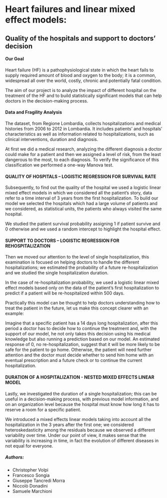 # Heart failures and linear mixed effect models: 
## Quality of the hospitals and support to doctors’ decision 


#### Our Goal
Heart failure (HF) is a pathophysiological state in which the heart fails to supply required amount of blood and oxygen to the body; it is a common, widespread all over the world, costly, chronic and potentially fatal condition. 

The aim of our project is to analyze the impact of different hospital on the treatment of the HF and to build statistically significant models that can help doctors in the decision-making process. 


#### Data and Fragility Analysis
The dataset, from Regione Lombardia, collects hospitalizations and medical histories from 2006 to 2012 in
Lombardia. It includes patients’ and hospitals’ characteristics as well as information
related to hospitalizations, such as clinical interventions, duration and diagnosis.

 

At first we did a medical research, analyzing the different diagnosis a doctor could make for a patient and then we assigned a level of risk, from the least dangerous to the most, to each diagnosis. To verify the significance of this classification we performed a one-way Manova test. 

 
#### QUALITY OF HOSPITALS – LOGISTIC REGRESSION FOR SURVIVAL RATE
Subsequently, to find out the quality of the hospital we used a logistic linear mixed effect models in which we considered all the patient’s story, data refer to a time interval of 3 years from the first hospitalization. To build our model we selected the hospitals which had a large volume of patients and we considered, as statistical units, the patients who always visited the same hospital. 

We studied the patient survival probability assigning 1 if patient survive and 0 otherwise and we used a random intercept to highlight the hospital effect. 

 
#### SUPPORT TO DOCTORS – LOGISTIC REGRESSION FOR REHOSPITALIZATION
Then we moved our attention to the level of single hospitalization, this examination is focused on helping doctors to handle the different hospitalizations; we estimated the probability of a future re-hospitalization and we studied the single hospitalization duration. 

 

In the case of re-hospitalization probability, we used a logistic linear mixed effect models based only on the data of the patient’s first hospitalization to predict if a patient will be re-hospitalized within 500 days. 

Practically this model can be thought to help doctors understanding how to treat the patient in the future, let us make this concept clearer with an example: 

Imagine that a specific patient has a 14 days long hospitalization, after this period a doctor has to decide how to continue the treatment and, with the support of our model, he not only takes this decision using his medical knowledge but also running a prediction based on our model. An estimated response of 0, no re-hospitalization, suggest that it will be more likely to be safe for the patient to go home.  Otherwise, the patient will need further attention and the doctor must decide whether to send him home with an eventual prescription and a future check or to continue the current hospitalization. 

#### DURATION OF A HOSPITALIZATION - NESTED MIXED EFFECTS LINEAR MODEL
Lastly, we investigated the duration of a single hospitalization; this can be useful in a decision-making process, with previous model information, and on an organization level because the hospital must know how long it has to reserve a room for a specific patient. 

We introduced a mixed effects linear models taking into account all the hospitalization in the 3 years after the first one; we considered heteroskedasticity among the residuals because we observed a different variability over time. Under our point of view, it makes sense that the variability is increasing in time, in fact the evolution of different diseases in not equal for everyone. 


##### Authors:
- Christopher Volpi
- Francesco Songia
- Giuseppe Tancredi Morra
- Niccolò Donadini
- Samuele Marchioni

 
